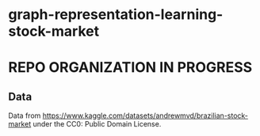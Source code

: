 # graph-representation-learning-stock-market

# REPO ORGANIZATION IN PROGRESS

## Data 
Data from https://www.kaggle.com/datasets/andrewmvd/brazilian-stock-market under the CC0: Public Domain License.
